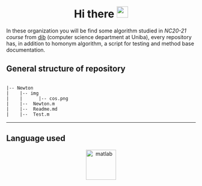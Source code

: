 <div id="header" align="center">
  <h1> Hi there
  <img src="https://media.giphy.com/media/hvRJCLFzcasrR4ia7z/giphy.gif" width="30"/>
  </h1>
</div>

In these organization you will be find some algorithm studied in _NC20-21 course_ from [dib](https://w3.uniba.it/ricerca/dipartimenti/informatica) (computer science department at Uniba), every repository has, in addition to homonym algorithm, a script for testing and method base documentation.

## General structure of repository

```

|-- Newton
|    |-- img
|    |      |-- cos.png
|    |--  Newton.m
|    |--  Readme.md
|    |--  Test.m

```
---
## Language used
<p align="center"><a href="https://www.mathworks.com/" target="_blank" rel="noreferrer"> <img src="https://upload.wikimedia.org/wikipedia/commons/2/21/Matlab_Logo.png" alt="matlab" width="80" height="80"/> </a> </p>
